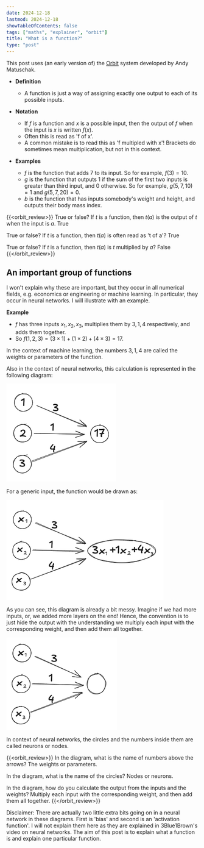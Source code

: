 ```yaml
---
date: 2024-12-18
lastmod: 2024-12-18
showTableOfContents: false
tags: ["maths", "explainer", "orbit"]
title: "What is a function?"
type: "post"
---
```

<!-- Functions are ubiquitous in machine learning.
You have loss functions, activation functions, and sigmoid functions.
Neural networks themselves are functions.
Gradient descent is all about trying to optimise some function - and gradient descent itself is a function.

There is nothing fundamentally complicated about them (except maybe that the word has no relation to day-to-day usage of the word 'function'), but the term is used by most technical people without realising they take it for granted.
A notable example is that 3Blue1Brown's videos all assume that you know what a function is. -->

This post uses (an early version of) the [Orbit](https://withorbit.com/) system developed by Andy Matuschak.

- **Definition**
  - A function is just a way of assigning exactly one output to each of its possible inputs.
- **Notation**
  - If $f$ is a function and $x$ is a possible input, then the output of $f$ when the input is $x$ is written $f(x)$.
  - Often this is read as 'f of x'.
  - A common mistake is to read this as 'f multipled with x'! Brackets do sometimes mean multiplication, but not in this context.

- **Examples**
  - $f$ is the function that adds 7 to its input. So for example, $f(3) = 10$.
  - $g$ is the function that outputs 1 if the sum of the first two inputs is greater than third input, and 0 otherwise. So for example, $g(5, 7, 10) = 1$ and $g(5, 7, 20) = 0$.
  - $b$ is the function that has inputs somebody's weight and height, and outputs their body mass index.

{{<orbit_review>}}
True or false? If $t$ is a function, then $t(a)$ is the output of $t$ when the input is $a$.
True

True or false? If $t$ is a function, then $t(a)$ is often read as 't of a'?
True

True or false? If $t$ is a function, then $t(a)$ is $t$ multiplied by $a$?
False
{{</orbit_review>}}

## An important group of functions

I won't explain why these are important, but they occur in all numerical fields, e.g. economics or engineering or machine learning.
In particular, they occur in neural networks.
I will illustrate with an example.

**Example**
- $f$ has three inputs $x_1, x_2, x_3$, multiplies them by $3, 1, 4$ respectively, and adds them together.
- So $f(1, 2, 3) = (3 \times 1) + (1 \times 2) + (4 \times 3) = 17$.

In the context of machine learning, the numbers $3, 1, 4$ are called the weights or parameters of the function.

Also in the context of neural networks, this calculation is represented in the following diagram:

![A diagram of the function $f$ with inputs $1,2,3$](dot_product_example.png)

For a generic input, the function would be drawn as:

![A diagram of the function $f$ with inputs $x_1, x_2, x_3$](dot_product_generic.png)

As you can see, this diagram is already a bit messy.
Imagine if we had more inputs, or, we added more layers on the end!
Hence, the convention is to just hide the output with the understanding we multiply each input with the corresponding weight, and then add them all together.

![A diagram of the function $f$ with inputs $x_1, x_2, x_3$, with cleaned output](dot_product_generic_clean.png)

In context of neural networks, the circles and the numbers inside them are called neurons or nodes.

{{<orbit_review>}}
In the diagram, what is the name of numbers above the arrows?
The weights or parameters.

In the diagram, what is the name of the circles?
Nodes or neurons.

In the diagram, how do you calculate the output from the inputs and the weights?
Multiply each input with the corresponding weight, and then add them all together.
{{</orbit_review>}}

Disclaimer: There are actually two little extra bits going on in a neural network in these diagrams.
First is 'bias' and second is an 'activation function'.
I will not explain them here as they are explained in 3Blue1Brown's video on neural networks.
The aim of this post is to explain what a function is and explain one particular function.